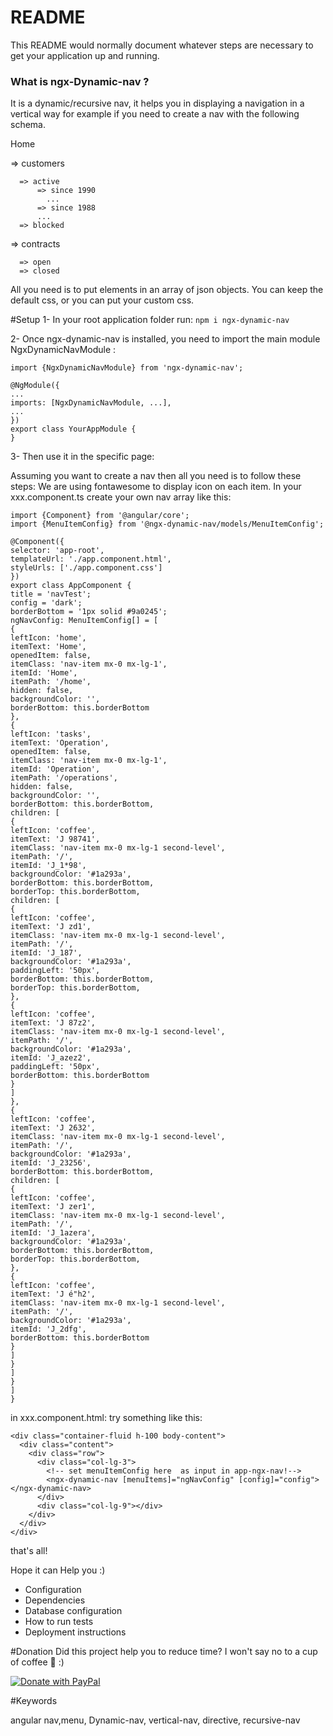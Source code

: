 # README #

This README would normally document whatever steps are necessary to get your application up and running.

### What is ngx-Dynamic-nav ? ###
 It is a dynamic/recursive nav, it helps you in displaying a navigation in a vertical way
 for example if you need to create a nav with the following schema.

 Home 

  => customers

      => active
          => since 1990
            ... 
          => since 1988
          ...
      => blocked
  => contracts

      => open
      => closed

All you need is  to put elements in an array of json objects.
You can keep the default css, or you can put your custom css.

#Setup
1- In your root application folder run:
 ```npm i ngx-dynamic-nav```

2- Once ngx-dynamic-nav is installed, you need to import the main module NgxDynamicNavModule :

```import {NgxDynamicNavModule} from 'ngx-dynamic-nav';```

````
@NgModule({
...
imports: [NgxDynamicNavModule, ...],
...
})
export class YourAppModule {
}
````
3- Then use it in the specific page:

Assuming you want to create a nav then all you need is to follow these steps:
We are using fontawesome to display icon on each item.
In your xxx.component.ts create your own nav array like this:

```
import {Component} from '@angular/core';
import {MenuItemConfig} from '@ngx-dynamic-nav/models/MenuItemConfig';

@Component({
selector: 'app-root',
templateUrl: './app.component.html',
styleUrls: ['./app.component.css']
})
export class AppComponent {
title = 'navTest';
config = 'dark';
borderBottom = '1px solid #9a0245';
ngNavConfig: MenuItemConfig[] = [
{
leftIcon: 'home',
itemText: 'Home',
openedItem: false,
itemClass: 'nav-item mx-0 mx-lg-1',
itemId: 'Home',
itemPath: '/home',
hidden: false,
backgroundColor: '',
borderBottom: this.borderBottom
},
{
leftIcon: 'tasks',
itemText: 'Operation',
openedItem: false,
itemClass: 'nav-item mx-0 mx-lg-1',
itemId: 'Operation',
itemPath: '/operations',
hidden: false,
backgroundColor: '',
borderBottom: this.borderBottom,
children: [
{
leftIcon: 'coffee',
itemText: 'J 98741',
itemClass: 'nav-item mx-0 mx-lg-1 second-level',
itemPath: '/',
itemId: 'J_1*98',
backgroundColor: '#1a293a',
borderBottom: this.borderBottom,
borderTop: this.borderBottom,
children: [
{
leftIcon: 'coffee',
itemText: 'J zd1',
itemClass: 'nav-item mx-0 mx-lg-1 second-level',
itemPath: '/',
itemId: 'J_187',
backgroundColor: '#1a293a',
paddingLeft: '50px',
borderBottom: this.borderBottom,
borderTop: this.borderBottom,
},
{
leftIcon: 'coffee',
itemText: 'J 87z2',
itemClass: 'nav-item mx-0 mx-lg-1 second-level',
itemPath: '/',
backgroundColor: '#1a293a',
itemId: 'J_azez2',
paddingLeft: '50px',
borderBottom: this.borderBottom
}
]
},
{
leftIcon: 'coffee',
itemText: 'J 2632',
itemClass: 'nav-item mx-0 mx-lg-1 second-level',
itemPath: '/',
backgroundColor: '#1a293a',
itemId: 'J_23256',
borderBottom: this.borderBottom,
children: [
{
leftIcon: 'coffee',
itemText: 'J zer1',
itemClass: 'nav-item mx-0 mx-lg-1 second-level',
itemPath: '/',
itemId: 'J_1azera',
backgroundColor: '#1a293a',
borderBottom: this.borderBottom,
borderTop: this.borderBottom,
},
{
leftIcon: 'coffee',
itemText: 'J é"h2',
itemClass: 'nav-item mx-0 mx-lg-1 second-level',
itemPath: '/',
backgroundColor: '#1a293a',
itemId: 'J_2dfg',
borderBottom: this.borderBottom
}
]
}
]
}
]
}
```

in xxx.component.html:
try something like this:
````
<div class="container-fluid h-100 body-content">
  <div class="content">
    <div class="row">
      <div class="col-lg-3">
        <!-- set menuItemConfig here  as input in app-ngx-nav!-->
        <ngx-dynamic-nav [menuItems]="ngNavConfig" [config]="config"></ngx-dynamic-nav>
      </div>
      <div class="col-lg-9"></div>
    </div>
  </div>
</div>
````
that's all!

Hope it can Help you :) 

* Configuration
* Dependencies
* Database configuration
* How to run tests
* Deployment instructions

#Donation
Did this project help you to reduce time? I won't say no to a cup of coffee 🍵 :)


<a href="https://www.paypal.com/donate?hosted_button_id=PEWHLPGFQ4NYU">
  <img src="https://raw.githubusercontent.com/stefan-niedermann/paypal-donate-button/master/paypal-donate-button.png" alt="Donate with PayPal" />
</a>

#Keywords

angular nav,menu, Dynamic-nav, vertical-nav, directive, recursive-nav
